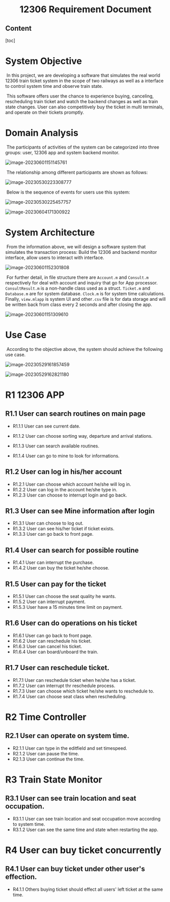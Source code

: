 <h1><center>12306 Requirement Document</center></h1>



<h2>Content</h2>

[toc]

# System Objective

​		In this project,  we are developing a software that simulates the real world 12306 train ticket system in the scope of two railways as well as a interface to control system time and observe train state.

​		This software offers user the chance to experience buying, canceling, rescheduling train ticket and watch the backend changes as well as train state changes. User can also competitively buy the ticket in multi terminals, and operate on their tickets promptly.

# Domain Analysis

​		The participants of activities of the system can be categorized into three groups: user, 12306 app and system backend monitor.

![image-20230601151145761](C:\Users\wyh_a\AppData\Roaming\Typora\typora-user-images\image-20230601151145761.png)

​		The relationship among different participants are shown as follows:

![image-20230530223308777](C:\Users\wyh_a\AppData\Roaming\Typora\typora-user-images\image-20230530223308777.png)

​		Below is the sequence of events for users use this system:

![image-20230530225457757](C:\Users\wyh_a\AppData\Roaming\Typora\typora-user-images\image-20230530225457757.png)





![image-20230604171300922](C:\Users\wyh_a\AppData\Roaming\Typora\typora-user-images\image-20230604171300922.png)



# System Architecture

​		From the information above, we will design a software system that simulates the transaction process: Build the 12306 and backend monitor interface, allow users to interact with interface.

![image-20230601152301808](C:\Users\wyh_a\AppData\Roaming\Typora\typora-user-images\image-20230601152301808.png)

​		For further detail, in file structure there are `Account.m` and `Consult.m` respectively for deal with account and inquiry that go for App processor.  `ConsultResult.m` is a non-handle class used as a struct. `Ticket.m` and `Database.m` are for system database. `Clock.m` is for system time calculations. Finally, `view.mlapp` is system UI and other`.csv` file is for data storage and will be written back from class every 2 seconds and after closing the app. 



![image-20230601151309610](C:\Users\wyh_a\AppData\Roaming\Typora\typora-user-images\image-20230601151309610.png)



# Use Case

​		According to the objective above, the system should achieve the following use case.

![image-20230529161857459](C:\Users\wyh_a\AppData\Roaming\Typora\typora-user-images\image-20230529161857459.png)

![image-20230529162821180](C:\Users\wyh_a\AppData\Roaming\Typora\typora-user-images\image-20230529162821180.png)











# R1 12306 APP

## R1.1 User can search routines on main page

- R1.1.1 User can see current date.

- R1.1.2 User can choose sorting way, departure and arrival stations.

- R1.1.3 User can search available routines.

- R1.1.4 User can go to mine to look for informations.



## R1.2 User can log in his/her account

- R1.2.1 User can choose which account he/she will log in.
- R1.2.2 User can log in the account he/she type in.
- R1.2.3 User can choose to interrupt login and go back.



## R1.3 User can see Mine information after login

- R1.3.1 User can choose to log out.
- R1.3.2 User can see his/her ticket if ticket exists.
- R1.3.3 User can go back to front page.



## R1.4 User can search for possible routine

- R1.4.1 User can interrupt the purchase.
- R1.4.2 User can buy the ticket he/she choose.



## R1.5 User can pay for the ticket

- R1.5.1 User can choose the seat quality he wants.
- R1.5.2 User can interrupt payment.
- R1.5.3 User have a 15 minutes time limit on payment.



## R1.6 User can do operations on his ticket

- R1.6.1 User can go back to front page.
- R1.6.2 User can reschedule his ticket.
- R1.6.3 User can cancel his ticket.
- R1.6.4 User can board/unboard the train.



## R1.7 User can reschedule ticket.

- R1.7.1 User can reschedule ticket when he/she has a ticket.
- R1.7.2 User can interrupt thr reschedule process.
- R1.7.3 User can choose which ticket he/she wants to reschedule to.
- R1.7.4 User can choose seat class when rescheduling.



# R2 Time Controller

## R2.1 User can operate on system time.

- R2.1.1 User can type in the editfield and set timespeed.
- R2.1.2 User can pause the time.
- R2.1.3 User can continue the time.



# R3 Train State Monitor

## R3.1 User can see train location and seat occupation.

- R3.1.1 User can see train location and seat occupation move according to system time.
- R3.1.2 User can see the same time and state when restarting the app.



# R4 User can buy ticket concurrently

## R4.1 User can buy ticket under other user's effection.

- R4.1.1 Others buying ticket should effect all users' left ticket at the same time.





  